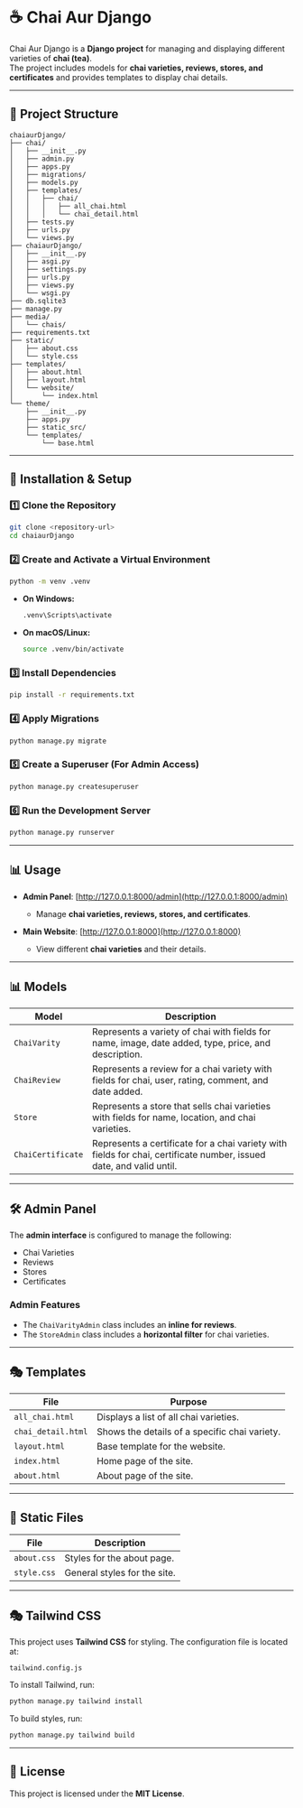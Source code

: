# ☕ Chai Aur Django

Chai Aur Django is a **Django project** for managing and displaying different varieties of **chai (tea)**.  
The project includes models for **chai varieties, reviews, stores, and certificates** and provides templates to display chai details.

---

## 👤 Project Structure
```
chaiaurDjango/
├── chai/
│   ├── __init__.py
│   ├── admin.py
│   ├── apps.py
│   ├── migrations/
│   ├── models.py
│   ├── templates/
│   │   ├── chai/
│   │   │   ├── all_chai.html
│   │   │   └── chai_detail.html
│   ├── tests.py
│   ├── urls.py
│   └── views.py
├── chaiaurDjango/
│   ├── __init__.py
│   ├── asgi.py
│   ├── settings.py
│   ├── urls.py
│   ├── views.py
│   └── wsgi.py
├── db.sqlite3
├── manage.py
├── media/
│   └── chais/
├── requirements.txt
├── static/
│   ├── about.css
│   └── style.css
├── templates/
│   ├── about.html
│   ├── layout.html
│   └── website/
│       └── index.html
└── theme/
    ├── __init__.py
    ├── apps.py
    ├── static_src/
    └── templates/
        └── base.html
```

---

## 🚀 Installation & Setup  

### **1️⃣ Clone the Repository**
```sh
git clone <repository-url>
cd chaiaurDjango
```

### **2️⃣ Create and Activate a Virtual Environment**
```sh
python -m venv .venv
```
- **On Windows:**  
  ```sh
  .venv\Scripts\activate
  ```
- **On macOS/Linux:**  
  ```sh
  source .venv/bin/activate
  ```

### **3️⃣ Install Dependencies**
```sh
pip install -r requirements.txt
```

### **4️⃣ Apply Migrations**
```sh
python manage.py migrate
```

### **5️⃣ Create a Superuser (For Admin Access)**
```sh
python manage.py createsuperuser
```

### **6️⃣ Run the Development Server**
```sh
python manage.py runserver
```

---

## 📊 Usage  

- **Admin Panel**: [http://127.0.0.1:8000/admin](http://127.0.0.1:8000/admin)  
  - Manage **chai varieties, reviews, stores, and certificates**.  

- **Main Website**: [http://127.0.0.1:8000](http://127.0.0.1:8000)  
  - View different **chai varieties** and their details.

---

## 📊 Models  

| Model | Description |
|--------|------------|
| `ChaiVarity` | Represents a variety of chai with fields for name, image, date added, type, price, and description. |
| `ChaiReview` | Represents a review for a chai variety with fields for chai, user, rating, comment, and date added. |
| `Store` | Represents a store that sells chai varieties with fields for name, location, and chai varieties. |
| `ChaiCertificate` | Represents a certificate for a chai variety with fields for chai, certificate number, issued date, and valid until. |

---

## 🛠 Admin Panel  

The **admin interface** is configured to manage the following:
- Chai Varieties
- Reviews
- Stores
- Certificates

### **Admin Features**
- The `ChaiVarityAdmin` class includes an **inline for reviews**.
- The `StoreAdmin` class includes a **horizontal filter** for chai varieties.

---

## 🎭 Templates  

| File | Purpose |
|------|---------|
| `all_chai.html` | Displays a list of all chai varieties. |
| `chai_detail.html` | Shows the details of a specific chai variety. |
| `layout.html` | Base template for the website. |
| `index.html` | Home page of the site. |
| `about.html` | About page of the site. |

---

## 🎨 Static Files  

| File | Description |
|------|-------------|
| `about.css` | Styles for the about page. |
| `style.css` | General styles for the site. |

---

## 🎭 Tailwind CSS  

This project uses **Tailwind CSS** for styling. The configuration file is located at:
```
tailwind.config.js
```

To install Tailwind, run:
```sh
python manage.py tailwind install
```
To build styles, run:
```sh
python manage.py tailwind build
```

---

## 📜 License  
This project is licensed under the **MIT License**.
```


